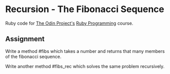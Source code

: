 # Recursion - The Fibonacci Sequence

Ruby code for [The Odin Project's](https://www.theodinproject.com/) [Ruby Programming](https://www.theodinproject.com/courses/ruby-programming/lessons/recursion) course.

## Assignment

Write a method #fibs which takes a number and returns that many members of the fibonacci sequence.

Write another method #fibs_rec which solves the same problem recursively.
